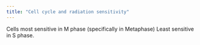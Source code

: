 ```yaml
---
title: "Cell cycle and radiation sensitivity"
---
```

Cells most sensitive in M phase (specifically in Metaphase)
Least sensitive in S phase.

